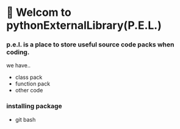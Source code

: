 # 👋 Welcom to pythonExternalLibrary(P.E.L.)

### p.e.l. is a place to store useful source code packs when coding.
we have..

* class pack
* function pack
* other code

### installing package

* git bash


